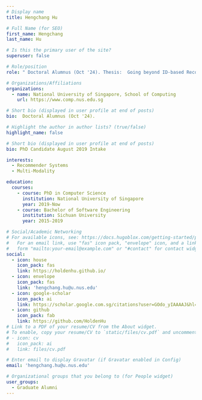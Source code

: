 ```yaml
---
# Display name
title: Hengchang Hu

# Full Name (for SEO) 
first_name: Hengchang
last_name: Hu

# Is this the primary user of the site?
superuser: false

# Role/position
role: " Doctoral Alumnus (Oct '24). Thesis:  Going beyond ID-based Recommender Systems by Exploiting External Knowledge."

# Organizations/Affiliations
organizations:
  - name: National University of Singapore, School of Computing
    url: https://www.comp.nus.edu.sg

# Short bio (displayed in user profile at end of posts)
bio:  Doctoral Alumnus (Oct '24). 

# Highlight the author in author lists? (true/false)
highlight_name: false

# Short bio (displayed in user profile at end of posts)
bio: PhD Candidate August 2019 Intake

interests:
  - Recommender Systems
  - Multi-Modality

education:
  courses:
    - course: PhD in Computer Science
      institution: National University of Singapore
      year: 2019-Now
    - course: Bachelor of Software Engineering
      institution: Sichuan University
      year: 2015-2019

# Social/Academic Networking
# For available icons, see: https://docs.hugoblox.com/getting-started/page-builder/#icons
#   For an email link, use "fas" icon pack, "envelope" icon, and a link in the
#   form "mailto:your-email@example.com" or "#contact" for contact widget.
social:
  - icon: house
    icon_pack: fas 
    link: https://holdenhu.github.io/
  - icon: envelope
    icon_pack: fas
    link: 'hengchang.hu@u.nus.edu'
  - icon: google-scholar
    icon_pack: ai
    link: https://scholar.google.com.sg/citations?user=GOdo_yIAAAAJ&hl=zh-CN
  - icon: github
    icon_pack: fab
    link: https://github.com/HoldenHu
# Link to a PDF of your resume/CV from the About widget.
# To enable, copy your resume/CV to `static/files/cv.pdf` and uncomment the lines below.
# - icon: cv
#   icon_pack: ai
#   link: files/cv.pdf

# Enter email to display Gravatar (if Gravatar enabled in Config)
email: 'hengchang.hu@u.nus.edu'

# Organizational groups that you belong to (for People widget)
user_groups:
  - Graduate Alumni
---
```

